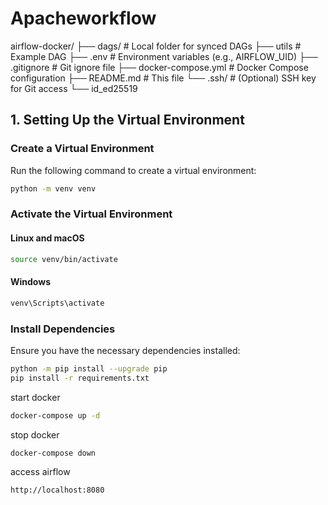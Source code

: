 # Apacheworkflow







airflow-docker/
├── dags/                 # Local folder for synced DAGs
├── utils                   # Example DAG
├── .env                  # Environment variables (e.g., AIRFLOW_UID)
├── .gitignore            # Git ignore file
├── docker-compose.yml    # Docker Compose configuration
├── README.md             # This file
└── .ssh/                 # (Optional) SSH key for Git access
    └── id_ed25519


## 1. Setting Up the Virtual Environment

### Create a Virtual Environment

Run the following command to create a virtual environment:

```sh
python -m venv venv
```

### Activate the Virtual Environment

#### Linux and macOS
```sh
source venv/bin/activate
```

#### Windows
```sh
venv\Scripts\activate
```

### Install Dependencies

Ensure you have the necessary dependencies installed:

```sh
python -m pip install --upgrade pip
pip install -r requirements.txt
```

start docker
```sh
docker-compose up -d
```
stop docker
```sh
docker-compose down
```

access airflow
```sh
http://localhost:8080
```
